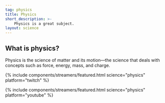 ```yaml
---
tag: physics
title: Physics
short_description: >-
    Physics is a great subject.
layout: science
---
```

## What is physics?

Physics is the science of matter and its motion—the science that deals with concepts such as force, energy, mass, and charge.

{% include components/streamers/featured.html science="physics" platform="twitch" %}

{% include components/streamers/featured.html science="physics" platform="youtube" %}
